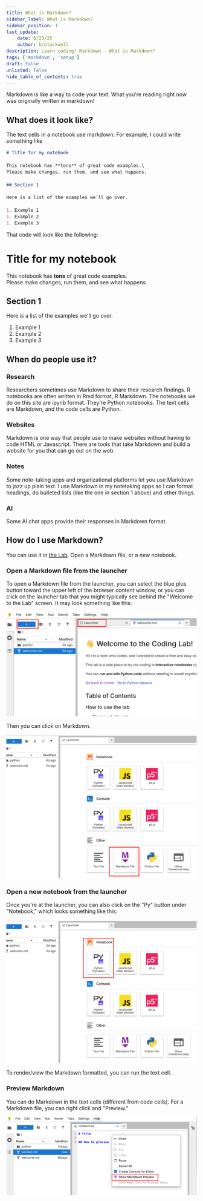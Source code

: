 ```yaml
---
title: What is Markdown?
sidebar_label: What is Markdown?
sidebar_position: 1
last_update:
    date: 6/23/25
    author: krblackwell
description: Learn coding! Markdown - What is Markdown?
tags: ['markdown', 'setup']
draft: False
unlisted: False
hide_table_of_contents: true
---
```


Markdown is like a way to code your text. What you're reading right now was originally written in markdown!

## What does it look like?

The text cells in a notebook use markdown. For example, I could write something like

```markdown
# Title for my notebook

This notebook has **tons** of great code examples.\
Please make changes, run them, and see what happens.

## Section 1

Here is a list of the examples we'll go over.

1. Example 1
1. Example 2
1. Example 3
```

That code will look like the following:

<!-- markdownlint-disable-next-line MD025 -->
# Title for my notebook

This notebook has **tons** of great code examples.\
Please make changes, run them, and see what happens.

## Section 1

Here is a list of the examples we'll go over.

1. Example 1
1. Example 2
1. Example 3

## When do people use it?

### Research

Researchers sometimes use Markdown to share their research findings. R notebooks are often written in Rmd format, R Markdown. The notebooks we do on this site are ipynb format. They're Python notebooks. The text cells are Markdown, and the code cells are Python.

### Websites

Markdown is one way that people use to make websites without having to code HTML or Javascript. There are tools that take Markdown and build a website for you that can go out on the web.

### Notes

Some note-taking apps and organizational platforms let you use Markdown to jazz up plain text. I use Markdown in my notetaking apps so I can format headings, do bulleted lists (like the one in section 1 above) and other things.

### AI

Some AI chat apps provide their responses in Markdown format.

## How do I use Markdown?

<!-- markdownlint-disable-next-line MD033 -->
You can use it in <a href="/lite/lab/index.html?path=welcome.ipynb">the Lab</a>. Open a Markdown file, or a new notebook.

### Open a Markdown file from the launcher

To open a Markdown file from the launcher, you can select the blue plus button toward the upper left of the browser content window, or you can click on the launcher tab that you might typically see behind the "Welcome to the Lab" screen. It may look something like this:

![Screenshot of the Lab. A red rectangle is highlighting a blue plus button, and a red rectangle is highlighting a tab that says "Launcher"](/img/python/00-get-set-up/launcher.png)

Then you can click on Markdown.

![Screenshot of the Lab launcher. A red rectangle is highlighting a square that says Markdown toward the bottom of the main content frame.](/img/python/00-get-set-up/select-markdown.png)

### Open a new notebook from the launcher

Once you're at the launcher, you can also click on the "Py" button under "Notebook," which looks something like this:

![Screenshot of the Lab launcher. A red rectangle is highlighting a square that says Py toward the top of the main content frame under a section that says Notebook. There's a separate section with Py that says console.](/img/python/00-get-set-up/select-python-notebook.png)

To render/view the Markdown formatted, you can run the text cell.

### Preview Markdown

You can do Markdown in the text cells (different from code cells). For a Markdown file, you can right click and "Preview."

![Screenshot of the Lab. A Markdown file was selected. Some text is displayed, with a right click tool tip menu showing "Preview"](/img/python/00-get-set-up/show-markdown-preview-right-click.png)
